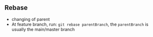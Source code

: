 ## Rebase

- changing of parent
- At feature branch, run: `git rebase parentBranch`, the `parentBranch` is usually the main/master branch


